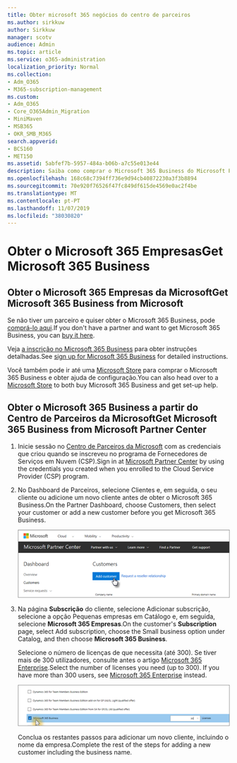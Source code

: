 ```yaml
---
title: Obter microsoft 365 negócios do centro de parceiros
ms.author: sirkkuw
author: Sirkkuw
manager: scotv
audience: Admin
ms.topic: article
ms.service: o365-administration
localization_priority: Normal
ms.collection:
- Adm_O365
- M365-subscription-management
ms.custom:
- Adm_O365
- Core_O365Admin_Migration
- MiniMaven
- MSB365
- OKR_SMB_M365
search.appverid:
- BCS160
- MET150
ms.assetid: 5abfef7b-5957-484a-b06b-a7c55e013e44
description: Saiba como comprar o Microsoft 365 Business do Microsoft Partner Center.
ms.openlocfilehash: 168c68c7394ff736e9d94cb40872230a3f3b8894
ms.sourcegitcommit: 70e920f76526f47fc849df615de4569e0ac2f4be
ms.translationtype: MT
ms.contentlocale: pt-PT
ms.lasthandoff: 11/07/2019
ms.locfileid: "38030820"
---
```

# <a name="get-microsoft-365-business"></a><span data-ttu-id="851ff-103">Obter o Microsoft 365 Empresas</span><span class="sxs-lookup"><span data-stu-id="851ff-103">Get Microsoft 365 Business</span></span>

## <a name="get-microsoft-365-business-from-microsoft"></a><span data-ttu-id="851ff-104">Obter o Microsoft 365 Empresas da Microsoft</span><span class="sxs-lookup"><span data-stu-id="851ff-104">Get Microsoft 365 Business from Microsoft</span></span>

<span data-ttu-id="851ff-105">Se não tiver um parceiro e quiser obter o Microsoft 365 Business, pode [comprá-lo aqui](https://www.microsoft.com/en-US/microsoft-365/business).</span><span class="sxs-lookup"><span data-stu-id="851ff-105">If you don't have a partner and want to get Microsoft 365 Business, you can [buy it here](https://www.microsoft.com/en-US/microsoft-365/business).</span></span>

<span data-ttu-id="851ff-106">Veja [a inscrição no Microsoft 365 Business](sign-up.md) para obter instruções detalhadas.</span><span class="sxs-lookup"><span data-stu-id="851ff-106">See [sign up for Microsoft 365 Business](sign-up.md) for detailed instructions.</span></span>

<span data-ttu-id="851ff-107">Você também pode ir até uma [Microsoft Store](https://www.microsoft.com/store/locations/find-a-store?icid=en-us_UF_FAS) para comprar o Microsoft 365 Business e obter ajuda de configuração.</span><span class="sxs-lookup"><span data-stu-id="851ff-107">You can also head over to a [Microsoft Store](https://www.microsoft.com/store/locations/find-a-store?icid=en-us_UF_FAS) to both buy Microsoft 365 Business and get set-up help.</span></span>
  
## <a name="get-microsoft-365-business-from-microsoft-partner-center"></a><span data-ttu-id="851ff-108">Obter o Microsoft 365 Business a partir do Centro de Parceiros da Microsoft</span><span class="sxs-lookup"><span data-stu-id="851ff-108">Get Microsoft 365 Business from Microsoft Partner Center</span></span>

1. <span data-ttu-id="851ff-109">Inicie sessão no [Centro de Parceiros da Microsoft](https://go.microsoft.com/fwlink/p/?linkid=849910) com as credenciais que criou quando se inscreveu no programa de Fornecedores de Serviços em Nuvem (CSP).</span><span class="sxs-lookup"><span data-stu-id="851ff-109">Sign in at [Microsoft Partner Center](https://go.microsoft.com/fwlink/p/?linkid=849910) by using the credentials you created when you enrolled to the Cloud Service Provider (CSP) program.</span></span> 
    
2. <span data-ttu-id="851ff-110">No Dashboard de Parceiros, selecione Clientes e, em seguida, o seu cliente ou adicione um novo cliente antes de obter o Microsoft 365 Business.</span><span class="sxs-lookup"><span data-stu-id="851ff-110">On the Partner Dashboard, choose Customers, then select your customer or add a new customer before you get Microsoft 365 Business.</span></span>
    
    ![In the Microsoft Partner center, add a new customer.](media/ec807d07-bbd2-411f-8fe1-c644cf9a3882.png)
  
3. <span data-ttu-id="851ff-112">Na página **Subscrição** do cliente, selecione Adicionar subscrição, selecione a opção Pequenas empresas em Catálogo e, em seguida, selecione **Microsoft 365 Empresas**.</span><span class="sxs-lookup"><span data-stu-id="851ff-112">On the customer's **Subscription** page, select Add subscription, choose the Small business option under Catalog, and then choose **Microsoft 365 Business**.</span></span>
    
    <span data-ttu-id="851ff-p101">Selecione o número de licenças de que necessita (até 300). Se tiver mais de 300 utilizadores, consulte antes o artigo [Microsoft 365 Enterprise](https://go.microsoft.com/fwlink/p/?linkid=862316).</span><span class="sxs-lookup"><span data-stu-id="851ff-p101">Select the number of licenses you need (up to 300). If you have more than 300 users, see [Microsoft 365 Enterprise](https://go.microsoft.com/fwlink/p/?linkid=862316) instead.</span></span> 
    
    ![On the New subscription page choose small business.](media/52d99e89-2175-4974-84bb-dd626048541b.png)
  
    <span data-ttu-id="851ff-116">Conclua os restantes passos para adicionar um novo cliente, incluindo o nome da empresa.</span><span class="sxs-lookup"><span data-stu-id="851ff-116">Complete the rest of the steps for adding a new customer including the business name.</span></span>
    


